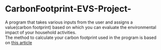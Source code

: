 # CarbonFootprint-EVS-Project-
A program that takes various inputs from the user and assigns a value(carbon footprint) based on which you can evaluate the environmental impact of your household activities.    
The method to calculate your carbon footprint used in the program is based on [this article](https://www.wikihow.com/Calculate-Your-Carbon-Footprint)   
